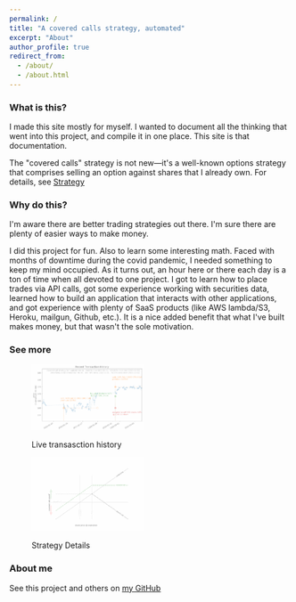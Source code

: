 ```yaml
---
permalink: /
title: "A covered calls strategy, automated"
excerpt: "About"
author_profile: true
redirect_from: 
  - /about/
  - /about.html
---
```



### What is this?
I made this site mostly for myself.  I wanted to document all the thinking that went into this project, and compile it in one place.  This site is that documentation.

The "covered calls" strategy is not new—it's a well-known options strategy that comprises selling an option against shares that I already own.  For details, see [Strategy](https://arkm97.github.io/covered-calls/strategy-details/)

### Why do this?
I'm aware there are better trading strategies out there.  I'm sure there are plenty of easier ways to make money.

I did this project for fun.  Also to learn some interesting math.  Faced with months of downtime during the covid pandemic, I needed something to keep my mind occupied.  As it turns out, an hour here or there each day is a ton of time when all devoted to one project.  I got to learn how to place trades via API calls, got some experience working with securities data, learned how to build an application that interacts with other applications, and got experience with plenty of SaaS products (like AWS lambda/S3, Heroku, mailgun, Github, etc.).  It is a nice added benefit that what I've built makes money, but that wasn't the sole motivation.

### See more
<figure class="half">
    <a href="https://arkm97.github.io/covered-calls/strategy-performance/"><img style="width:200px; opacity:.5" src="../images/transaction_history.png"></a>
    <p>Live transasction history</p>
</figure>
<figure class="half">
    <a href="https://arkm97.github.io/covered-calls/strategy-details/"><img style="width:200px; opacity:.5" src="../images/covered_call_payoff.pdf"></a>
    <p>Strategy Details</p>
</figure>


  

### About me
See this project and others on [my GitHub](https://github.com/arkm97)
